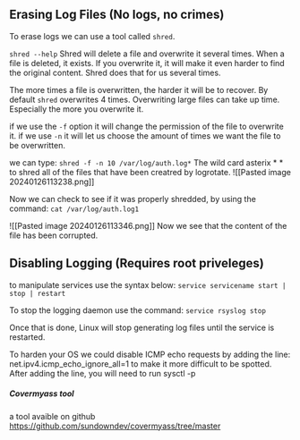 ## Erasing Log Files (No logs, no crimes)
To erase logs we can use a tool called `shred`.

`shred --help`
Shred will delete a file and overwrite it several times. When a file is deleted, it exists. If you overwrite it, it will make it even harder to find the original content. Shred does that for us several times.

The more times a file is overwritten, the harder it will be to recover.
By default `shred` overwrites 4 times.
Overwriting large files can take up time. Especially the more you overwrite it.

if we use the `-f` option it will change the permission of the file to overwrite it.
if we use `-n` it will let us choose the amount of times we want the file to be overwritten.

we can type:
`shred -f -n 10 /var/log/auth.log*` 
The wild card asterix * * to shred all of the files that have been creatred by logrotate.
![[Pasted image 20240126113238.png]]

Now we can check to see if it was properly shredded, by using the  command:
`cat /var/log/auth.log1`

![[Pasted image 20240126113346.png]]
Now we see that the content of the file has been corrupted.

## Disabling Logging (Requires root priveleges)

to manipulate services use the syntax below:
`service servicename start | stop | restart`

To stop the logging daemon use the command:
`service rsyslog stop`

Once that is done, Linux will stop generating log files until the service is restarted.


To harden your OS we could disable ICMP echo requests by adding the line:
net.ipv4.icmp_echo_ignore_all=1 to make it more difficult to be spotted.
After adding the line, you will need to run sysctl -p

##### Covermyass tool
a tool avaible on github
https://github.com/sundowndev/covermyass/tree/master